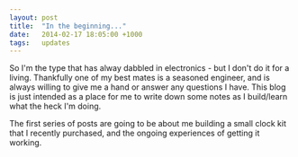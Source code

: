 ```yaml
---
layout: post
title:  "In the beginning..."
date:   2014-02-17 18:05:00 +1000
tags:   updates
---
```


So I'm the type that has alway dabbled in electronics - but I don't do it for a living.  Thankfully one of my best mates is a seasoned engineer, and is always willing to give me a hand or answer any questions I have.  This blog is just intended as a place for me to write down some notes as I build/learn what the heck I'm doing.

The first series of posts are going to be about me building a small clock kit that I recently purchased, and the ongoing experiences of getting it working.